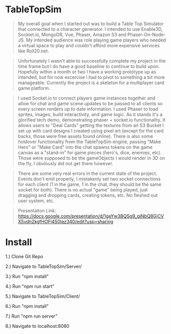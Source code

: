 # TableTopSim
> My overall goal when I started out was to build a Table Top Simulator that connected to a character generator. 
  I intended to use Enable3D, Sockiet.io, MongoDB, Vue, Phaser, Amazon S3 and Phaser-On-Node-JS. My intended audience 
  was role playing game players who needed a virtual space to play and couldn’t afford more expensive services like Roll20.net. 
  
> Unfortunately I wasn't able to successfully complete my project in the time frame but I do have a good baseline to continue to
  build upon. Hopefully within a month or two I have a working prototype up as intended, but for now excercise I had to pivot to 
  something a bit more manageable. Currently the project is a skeleton for a multiplayer card game platform. 
  
> I used Socket.io to connect players game instances together and allow for chat and game scene updates to be passed to all clients
  so every screen renders up to date information. I used Phaser to load sprites, images, build interactivity, and game logic. As it
  stands it's a glorified tech demo, demonstrating phaser + socket.io functionality. It allows users to "Deal Cards" getting the textures
  from an S3 Bucket I set up with card designs I created using pixel art (except for the card backs, those were free assets found online). 
  There is also some holdover functionality from the TableTopSim engine, passing "Make Hero" or "Make Card" into the chat spawns tokens
  on the game canvas as a "stand-in" for game pieces (hero's, dice, enemies, etc). Those were supposed to be the gameObjects I would render 
  in 3D on the fly, I obviously did not get there however. 
  
> There are some very real errors in the current state of the project. Events don't emit properly, I mistakenly set two socket connections
  for each client (1 in the game, 1 in the chat, they should be the same socket for both). There is no actual "game" being played, just 
  dragging and dropping cards, creating tokens, etc. No fleshed out user system, etc. 
  
  > Presentation Link: https://docs.google.com/presentation/d/1geYw3BQSg9_gjNbQ8GjCVX5vdn2kgfHOFj4S0Iaz340/edit?usp=sharing
  
# Install
1.) Clone Git Repo

2.) Navigate to TableTopSim/Server/

3.) Run "npm install"

4.) Run "npm run start"

5.) Navigate to TableTopSim/Client/

6.) Run "npm install"

7.) Run "npm run server"

8.) Navigate to localhost:8080
